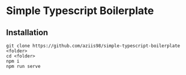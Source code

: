 # Simple Typescript Boilerplate

## Installation

```
git clone https://github.com/aziis98/simple-typescript-boilerplate <folder>
cd <folder>
npm i
npm run serve
```
